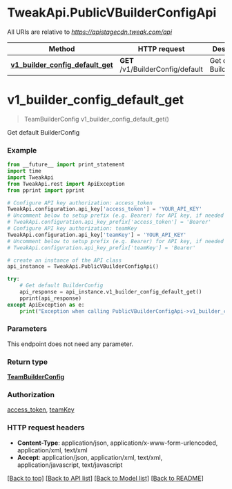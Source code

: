 # TweakApi.PublicVBuilderConfigApi

All URIs are relative to *https://apistagecdn.tweak.com/api*

Method | HTTP request | Description
------------- | ------------- | -------------
[**v1_builder_config_default_get**](PublicVBuilderConfigApi.md#v1_builder_config_default_get) | **GET** /v1/BuilderConfig/default | Get default BuilderConfig


# **v1_builder_config_default_get**
> TeamBuilderConfig v1_builder_config_default_get()

Get default BuilderConfig

### Example 
```python
from __future__ import print_statement
import time
import TweakApi
from TweakApi.rest import ApiException
from pprint import pprint

# Configure API key authorization: access_token
TweakApi.configuration.api_key['access_token'] = 'YOUR_API_KEY'
# Uncomment below to setup prefix (e.g. Bearer) for API key, if needed
# TweakApi.configuration.api_key_prefix['access_token'] = 'Bearer'
# Configure API key authorization: teamKey
TweakApi.configuration.api_key['teamKey'] = 'YOUR_API_KEY'
# Uncomment below to setup prefix (e.g. Bearer) for API key, if needed
# TweakApi.configuration.api_key_prefix['teamKey'] = 'Bearer'

# create an instance of the API class
api_instance = TweakApi.PublicVBuilderConfigApi()

try: 
    # Get default BuilderConfig
    api_response = api_instance.v1_builder_config_default_get()
    pprint(api_response)
except ApiException as e:
    print("Exception when calling PublicVBuilderConfigApi->v1_builder_config_default_get: %s\n" % e)
```

### Parameters
This endpoint does not need any parameter.

### Return type

[**TeamBuilderConfig**](TeamBuilderConfig.md)

### Authorization

[access_token](../README.md#access_token), [teamKey](../README.md#teamKey)

### HTTP request headers

 - **Content-Type**: application/json, application/x-www-form-urlencoded, application/xml, text/xml
 - **Accept**: application/json, application/xml, text/xml, application/javascript, text/javascript

[[Back to top]](#) [[Back to API list]](../README.md#documentation-for-api-endpoints) [[Back to Model list]](../README.md#documentation-for-models) [[Back to README]](../README.md)

